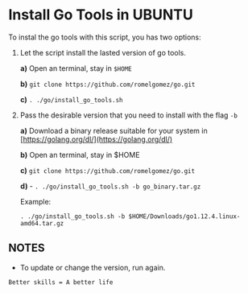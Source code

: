 # Install Go Tools in UBUNTU

To instal the go tools with this script, you has two options:

1. Let the script install the lasted version of go tools.

    **a)** Open an terminal, stay in `$HOME`

    **b)** `git clone https://github.com/romelgomez/go.git`

    **c)** `. ./go/install_go_tools.sh`

2. Pass the desirable version that you need to install with the flag `-b`

    **a)** Download a binary release suitable for your system in [https://golang.org/dl/](https://golang.org/dl/)

    **b)** Open an terminal, stay in \$HOME

    **c)** `git clone https://github.com/romelgomez/go.git`

    **d)** - `. ./go/install_go_tools.sh -b go_binary.tar.gz`

    Example:

    `. ./go/install_go_tools.sh -b $HOME/Downloads/go1.12.4.linux-amd64.tar.gz`

## NOTES

- To update or change the version, run again.

`Better skills = A better life`
